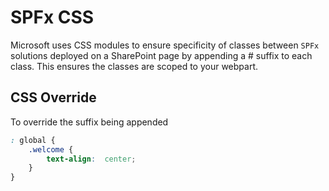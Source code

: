 # SPFx CSS

Microsoft uses CSS modules to ensure specificity of classes between `SPFx` solutions deployed on a SharePoint page by appending a # suffix to each class.  This ensures the classes are scoped to your webpart.

## CSS Override

To override the suffix being appended

```css title="Global override"
: global {
    .welcome {
        text-align:  center;
    }
}
```
